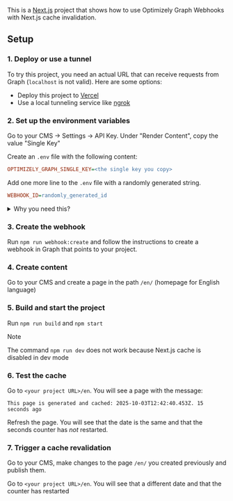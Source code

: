 This is a [Next.js](https://nextjs.org) project that shows how to use Optimizely Graph Webhooks with Next.js cache invalidation.

## Setup

### 1. Deploy or use a tunnel

To try this project, you need an actual URL that can receive requests from Graph (`localhost` is not valid). Here are some options:

- Deploy this project to [Vercel](https://vercel.com)
- Use a local tunneling service like [ngrok](https://ngrok.com)

### 2. Set up the environment variables

Go to your CMS &rarr; Settings &rarr; API Key. Under "Render Content", copy the value "Single Key"

Create an `.env` file with the following content:

```ini
OPTIMIZELY_GRAPH_SINGLE_KEY=<the single key you copy>
```

Add one more line to the `.env` file with a randomly generated string.

```ini
WEBHOOK_ID=randomly_generated_id
```

<details>
<summary>Why you need this?</summary>

Webhook URLs are public endpoints. Anyone with the URL will be able to revoke a cache. The `WEBHOOK_ID` environment variable ensures that the webhook URL is not publicly known. Treat the variable as a password or a token

</details>

### 3. Create the webhook

Run `npm run webhook:create` and follow the instructions to create a webhook in Graph that points to your project.

### 4. Create content

Go to your CMS and create a page in the path `/en/` (homepage for English language)

### 5. Build and start the project

Run `npm run build` and `npm start`

> [!Note]
> The command `npm run dev` does not work because Next.js cache is disabled in dev mode

### 6. Test the cache

Go to `<your project URL>/en`. You will see a page with the message:

```
This page is generated and cached: 2025-10-03T12:42:40.453Z. 15 seconds ago
```

Refresh the page. You will see that the date is the same and that the seconds counter has _not_ restarted.

### 7. Trigger a cache revalidation

Go to your CMS, make changes to the page `/en/` you created previously and publish them.

Go to `<your project URL>/en`. You will see that a different date and that the counter has restarted
